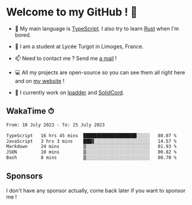 # Welcome to my GitHub ! 🌃

- 🔭 My main language is [TypeScript](https://www.typescriptlang.org/). I also try to learn [Rust](https://www.rust-lang.org/) when I'm bored. 

- 🌱 I am a student at Lycée Turgot in Limoges, France.

- 📫 Need to contact me ? Send me <a href="mailto:mikkel@milescode.dev">a mail</a> !

- 💻 All my projects are open-source so you can see them all right here and on <a href="https://www.vexcited.ml">my website</a> !

- 👀 I currently work on [lpadder](https://github.com/Vexcited/lpadder) and [SolidCord](https://github.com/Vexcited/SolidCord).

## WakaTime ⏱

<!--START_SECTION:waka-->

```txt
From: 18 July 2023 - To: 25 July 2023

TypeScript   16 hrs 45 mins  ████████████████████░░░░░   80.07 %
JavaScript   3 hrs 3 mins    ███▓░░░░░░░░░░░░░░░░░░░░░   14.57 %
Markdown     24 mins         ▒░░░░░░░░░░░░░░░░░░░░░░░░   01.93 %
JSON         10 mins         ▒░░░░░░░░░░░░░░░░░░░░░░░░   00.82 %
Bash         8 mins          ▒░░░░░░░░░░░░░░░░░░░░░░░░   00.70 %
```

<!--END_SECTION:waka-->

## Sponsors

I don't have any sponsor actually, come back later if you want to sponsor me !
